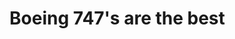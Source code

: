 

<html>
     <head>
     <title>Hello my name is Peter, how are you!</title>
     </head>
     <body>
     <h1> Boeing 747's are the best</h1>
